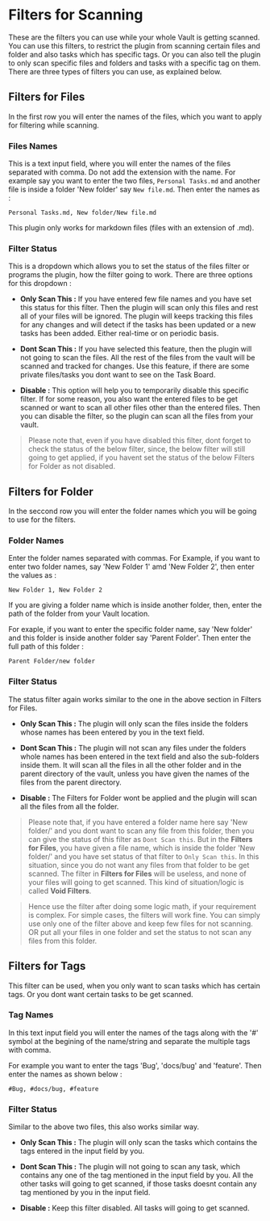 # Filters for Scanning

These are the filters you can use while your whole Vault is getting scanned. You can use this filters, to restrict the plugin from scanning certain files and folder and also tasks which has specific tags. Or you can also tell the plugin to only scan specific files and folders and tasks with a specific tag on them.
There are three types of filters you can use, as explained below.

## Filters for Files

In the first row you will enter the names of the files, which you want to apply for filtering while scanning.

### Files Names

This is a text input field, where you will enter the names of the files separated with comma. Do not add the extension with the name. For example say you want to enter the two files, `Personal Tasks.md` and another file is inside a folder 'New folder' say `New file.md`. Then enter the names as : 
```
Personal Tasks.md, New folder/New file.md
```

This plugin only works for markdown files (files with an extension of .md).

### Filter Status

This is a dropdown which allows you to set the status of the files filter or programs the plugin, how the filter going to work. There are three options for this dropdown : 

- **Only Scan This :** If you have entered few file names and you have set this status for this filter. Then the plugin will scan only this files and rest all of your files will be ignored. The plugin will keeps tracking this files for any changes and will detect if the tasks has been updated or a new tasks has been added. Either real-time or on periodic basis.

- **Dont Scan This :** If you have selected this feature, then the plugin will not  going to scan the files. All the rest of the files from the vault will be scanned and tracked for changes. Use this feature, if there are some private files/tasks you dont want to see on the Task Board.

- **Disable :** This option will help you to temporarily disable this specific filter. If for some reason, you also want the entered files to be get scanned or want to scan all other files other than the entered files. Then you can disable the filter, so the plugin can scan all the files from your vault.

> Please note that, even if you have disabled this filter, dont forget to check the status of the below filter, since, the below filter will still going to get applied, if you havent set the status of the below Filters for Folder as not disabled.

## Filters for Folder

In the seccond row you will enter the folder names which you will be going to use for the filters.

### Folder Names

Enter the folder names separated with commas.
For Example, if you want to enter two folder names, say 'New Folder 1' amd 'New Folder 2', then enter the values as : 
```
New Folder 1, New Folder 2
```

If you are giving a folder name which is inside another folder, then, enter the path of the folder from your Vault location. 

For exaple, if you want to enter the specific folder name, say 'New folder' and this folder is inside another folder say 'Parent Folder'. Then enter the full path of this folder :
```
Parent Folder/new folder
```

### Filter Status

The status filter again works similar to the one in the above section in Filters for Files.

- **Only Scan This :** The plugin will only scan the files inside the folders whose names has been entered by you in the text field.

- **Dont Scan This :** The plugin will not scan any files under the folders whole names has been entered in the text field and also the sub-folders inside them. It will scan all the files in all the other folder and in the parent directory of the vault, unless you have given the names of the files from the parent directory.

- **Disable :** The Filters for Folder wont be applied and the plugin will scan all the files from all the folder.

> Please note that, if you have entered a folder name here say 'New folder/' and you dont want to scan any file from this folder, then you can give the status of this filter as `Dont Scan this`. But in the **Filters for Files**, you have given a file name, which is inside the folder 'New folder/' and you have set status of that filter to `Only Scan this`. In this situation, since you do not want any files from that folder to be get scanned. The filter in **Filters for Files** will be useless, and none of your files will going to get scanned. This kind of situation/logic is called **Void Filters**.

> Hence use the filter after doing some logic math, if your requirement is complex. For simple cases, the filters will work fine. You can simply use only one of the filter above and keep few files for not scanning. OR put all your files in one folder and set the status to not scan any files from this folder. 


## Filters for Tags

This filter can be used, when you only want to scan tasks which has certain tags. Or you dont want certain tasks to be get scanned.

### Tag Names

In this text input field you will enter the names of the tags along with the '#' symbol at the begining of the name/string and separate the multiple tags with comma.

For example you want to enter the tags 'Bug', 'docs/bug' and 'feature'. Then enter the names as shown below : 
```
#Bug, #docs/bug, #feature
```

### Filter Status

Similar to the above two files, this also works similar way.

- **Only Scan This :** The plugin will only scan the tasks which contains the tags entered in the input field by you.

- **Dont Scan This :** The plugin will not going to scan any task, which contains any one of the tag mentioned in the input field by you. All the other tasks will going to get scanned, if those tasks doesnt contain any tag mentioned by you in the input field.

- **Disable :** Keep this filter disabled. All tasks will going to get scanned.
